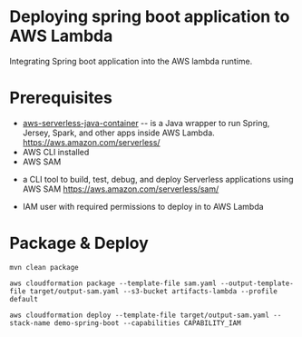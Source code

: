 Deploying spring boot application to AWS Lambda
=
Integrating Spring boot application into the AWS lambda runtime.

Prerequisites
===
* [aws-serverless-java-container](https://github.com/awslabs/aws-serverless-java-container)
-- is a Java wrapper to run Spring, Jersey, Spark, and other apps inside AWS Lambda. https://aws.amazon.com/serverless/
* AWS CLI installed
* AWS SAM
+ a CLI tool to build, test, debug, and deploy Serverless applications using AWS SAM https://aws.amazon.com/serverless/sam/
* IAM user with required permissions to deploy in to AWS Lambda

Package & Deploy
===
```
mvn clean package

aws cloudformation package --template-file sam.yaml --output-template-file target/output-sam.yaml --s3-bucket artifacts-lambda --profile default

aws cloudformation deploy --template-file target/output-sam.yaml --stack-name demo-spring-boot --capabilities CAPABILITY_IAM
```

